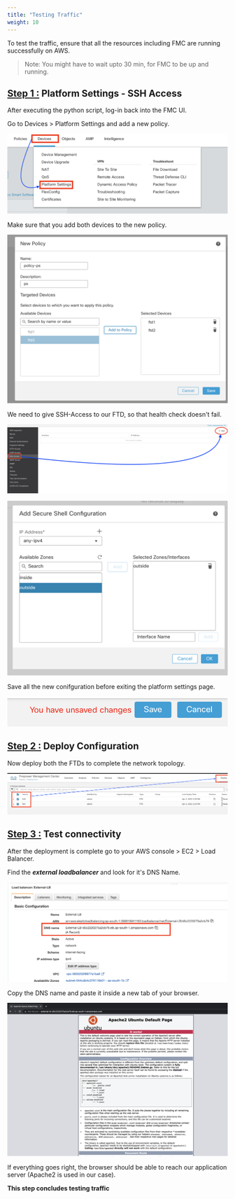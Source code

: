 ```yaml
---
title: "Testing Traffic"
weight: 10
---
```


To test the traffic, ensure that all the resources including FMC are running successfully on AWS.

>Note: You might have to wait upto 30 min, for FMC to be up and running.   


## <ins>**Step 1 :**</ins> Platform Settings - SSH Access
After executing the python script, log-in back into the FMC UI.

Go to Devices > Platform Settings and add a new policy.

![dev_PS](/static/images/testing-traffic/DEV-PS.png)

Make sure that you add both devices to the new policy. 

![policy](/static/images/testing-traffic/PLATFORM_SETT.png)

We need to give SSH-Access to our FTD, so that health check doesn't fail.

![ssh_acc](/static/images/testing-traffic/SSH_ACCESS.png)

![ps_SSH](/static/images/testing-traffic/PS_SSH.png)

Save all the new conifguration before exiting the platform settings page.

![save](/static/images/testing-traffic/SAVE.png)

## <ins>**Step 2 :**</ins> Deploy Configuration
Now deploy both the FTDs to complete the network topology.

![Deploy](/static/images/testing-traffic/DEPLOY.png)

## <ins>**Step 3 :**</ins> Test connectivity
After the deployment is complete go to your AWS console > EC2 > Load Balancer. 

Find the ***external loadbalancer*** and look for it's DNS Name.

![DNS](/static/images/testing-traffic/ELB-DNS.png)

Copy the DNS name and paste it inside a new tab of your browser.

![APP_Server](/static/images/testing-traffic/APP-SERVER.png)

If everything goes right, the browser should be able to reach our application server (Apache2 is used in our case). 

**This step concludes testing traffic**